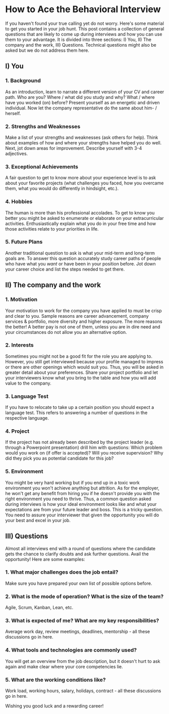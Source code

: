 # How to Ace the Behavioral Interview

If you haven't found your true calling yet do not worry. Here's some material to get you started in your job hunt. This post contains a collection of general questions that are likely to come up during interviews and how you can use them to your advantage. It is divided into three sections: I) You, II) The company and the work, III) Questions. Technical questions might also be asked but we do not address them here.

## I) You
### 1. Background
As an introduction, learn to narrate a different version of your CV and career path. Who are you? Where / what did you study and why? What / where have you worked (on) before? Present yourself as an energetic and driven individual. Now let the company representative do the same about him- / herself.
### 2. Strengths and Weaknesses
Make a list of your strengths and weaknesses (ask others for help). Think about examples of how and where your strengths have helped you do well. Next, jot down areas for improvement. Describe yourself with 3-4 adjectives.
### 3. Exceptional Achievements
A fair question to get to know more about your experience level is to ask about your favorite projects (what challenges you faced, how you overcame them, what you would do differently in hindsight, etc.).
### 4. Hobbies
The human is more than his professional accolades. To get to know you better you might be asked to enumerate or elaborate on your extracurricular activities. Enthusiastically explain what you do in your free time and how those activities relate to your priorities in life.
### 5. Future Plans
Another traditional question to ask is what your mid-term and long-term goals are. To answer this question accurately study career paths of people who have what you *want* or have been in your position before. Jot down your career choice and list the steps needed to get there.
## II) The company and the work
### 1. Motivation
Your motivation to work for the company you have applied to must be crisp and clear to you. Sample reasons are career advancement, company services & portfolio, more diversity and higher exposure. The more reasons the better! A better pay is not one of them, unless you are in dire need and your circumstances do not allow you an alternative option.
### 2. Interests
Sometimes you might not be a good fit for the role you are applying to. However, you still get interviewed because your profile managed to impress or there are other openings which would suit you. Thus, you will be asked in greater detail about your preferences. Share your project portfolio and let your interviewers know what you bring to the table and how you will add value to the company.
### 3. Language Test
If you have to relocate to take up a certain position you should expect a language test. This refers to answering a number of questions in the respective language.
### 4. Project
If the project has not already been described by the project leader (e.g. through a Powerpoint presentation) drill him with questions: Which problem would you work on (if offer is accepted)? Will you receive supervision? Why did they pick you as potential candidate for this job?
### 5. Environment
You might be very hard working but if you end up in a toxic work environment you won't achieve anything but attrition. As for the employer, he won't get any benefit from hiring you if he doesn't provide you with the right environment you need to thrive. Thus, a common question asked during interviews is how your ideal environment looks like and what your expectations are from your future leader and boss. This is a tricky question. You need to assure your interviewer that given the opportunity you will do your best and excel in your job.

## III) Questions
Almost all interviews end with a round of questions where the candidate gets the chance to clarify doubts and ask further questions. Avail the opportunity! Here are some examples:
### 1. What major challenges does the job entail? 
Make sure you have prepared your own list of possible options before.
### 2. What is the mode of operation? What is the size of the team?
Agile, Scrum, Kanban, Lean, etc.
### 3. What is expected of me? What are my key responsibilities?
Average work day, review meetings, deadlines, mentorship - all these discussions go in here.
### 4. What tools and technologies are commonly used?
You will get an overview from the job description, but it doesn't hurt to ask again and make clear where your core competencies lie.
### 5. What are the working conditions like?
Work load, working hours, salary, holidays, contract - all these discussions go in here.

Wishing you good luck and a rewarding career!
